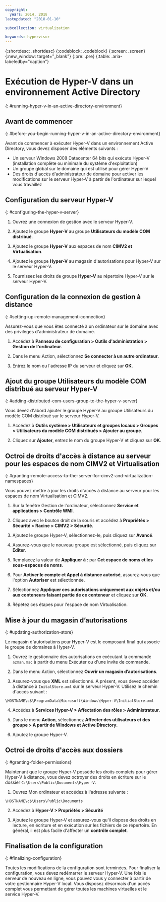 ```yaml
---
copyright:
  years: 2014, 2018
lastupdated: "2018-01-10"

subcollection: virtualization

keywords: hypervisor
---
```

{:shortdesc: .shortdesc}
{:codeblock: .codeblock}
{:screen: .screen}
{:new_window: target="_blank"}
{:pre: .pre}
{:table: .aria-labeledby="caption"}

# Exécution de Hyper-V dans un environnement Active Directory
{: #running-hyper-v-in-an-active-directory-environment}

<!--Running Hyper-V in an Active Directory environment is the best implementation of Hyper-V. Microsoft has truly shined with the ability to remotely manage a server.You can remotely manage the Hyper-V server allows for it to be installed on a Core installation of Windows freeing up those valuable resources from the system for use within the VM’s. When this is combined with an Active Directory Domain Controller
You manage all your Hyper-V servers from a single Hyper-V Manager that runs on any 2008 or Vista computer that is connected to the Domain.--> <!--Vista?? MS doesn't support Vista.-->

## Avant de commencer
{: #before-you-begin-running-hyper-v-in-an-active-directory-environment}

Avant de commencer à exécuter Hyper-V dans un environnement Active Directory, vous devez disposer des éléments suivants :

* Un serveur Windows 2008 Datacenter 64 bits qui exécute Hyper-V (installation complète ou minimale du système d'exploitation)
* Un groupe global sur le domaine qui est utilisé pour gérer Hyper-V
* Des droits d'accès d'administrateur de domaine pour activer les modifications sur le serveur Hyper-V à partir de l'ordinateur sur lequel vous travaillez

## Configuration du serveur Hyper-V
{: #configuring-the-hyper-v-server}

1. Ouvrez une connexion de gestion avec le serveur Hyper-V. 

2. Ajoutez le groupe **Hyper-V** au groupe **Utilisateurs du modèle COM distribué**.

3. Ajoutez le groupe **Hyper-V** aux espaces de nom **CIMV2 et Virtualisation**. 

4. Ajoutez le groupe **Hyper-V** au magasin d'autorisations pour Hyper-V sur le serveur Hyper-V. 

5. Fournissez les droits de groupe **Hyper-V** au répertoire Hyper-V sur le serveur Hyper-V. 

## Configuration de la connexion de gestion à distance
{: #setting-up-remote-management-connection}

Assurez-vous que vous êtes connecté à un ordinateur sur le domaine avec des privilèges d'administrateur de domaine. 

1. Accédez à **Panneau de configuration > Outils d'administration > Gestion de l'ordinateur**.

2. Dans le menu Action, sélectionnez **Se connecter à un autre ordinateur**.

3. Entrez le nom ou l'adresse IP du serveur et cliquez sur **OK**.

## Ajout du groupe Utilisateurs du modèle COM distribué au serveur Hyper-V
{: #adding-distributed-com-users-group-to-the-hyper-v-server}

Vous devez d'abord ajouter le groupe Hyper-V au groupe Utilisateurs du modèle COM distribué sur le serveur Hyper-V. 

1. Accédez à **Outils système > Utilisateurs et groupes locaux > Groupes > Utilisateurs du modèle COM distribués > Ajouter au groupe**.

2. Cliquez sur **Ajouter**, entrez le nom du groupe Hyper-V et cliquez sur **OK**.

## Octroi de droits d'accès à distance au serveur pour les espaces de nom CIMV2 et Virtualisation
{: #granting-remote-access-to-the-server-for-cimv2-and-virtualization-namespaces}

Vous pouvez mettre à jour les droits d'accès à distance au serveur pour les espaces de nom Virtualisation et CIMV2.

1. Sur la fenêtre Gestion de l'ordinateur, sélectionnez **Service et applications > Contrôle WMI**.

2. Cliquez avec le bouton droit de la souris et accédez à **Propriétés > Sécurité > Racine > CIMV2 > Sécurité**.

3. Ajoutez le groupe Hyper-V, sélectionnez-le, puis cliquez sur **Avancé**.

4. Assurez-vous que le nouveau groupe est sélectionné, puis cliquez sur **Editer**.

5. Remplacez la valeur de **Appliquer à :** par **Cet espace de noms et les sous-espaces de noms**.

6. Pour **Activer le compte et Appel à distance autorisé**, assurez-vous que l'option **Autoriser** est sélectionnée. 

7. Sélectionnez **Appliquer ces autorisations uniquement aux objets et/ou aux conteneurs faisant partie de ce conteneur** et cliquez sur **OK**.

8. Répétez ces étapes pour l'espace de nom Virtualisation. 

## Mise à jour du magasin d’autorisations
{: #updating-authorization-store}

Le magasin d'autorisations pour Hyper-V est le composant final qui associe le groupe de domaines à Hyper-V.

1. Ouvrez le gestionnaire des autorisations en exécutant la commande `azman.msc` à partir du menu Exécuter ou d'une invite de commande. 

2. Dans le menu Action, sélectionnez **Ouvrir un magasin d’autorisations**.

3. Assurez-vous que **XML** est sélectionné. A présent, vous devez accéder à distance à `InitalStore.xml` sur le serveur Hyper-V. Utilisez le chemin d'accès suivant : 

`\HOSTNAME\c$\ProgramData\Microsoft\Windows\Hyper-V\InitialStore.xml`

4. Accédez à **Services Hyper-V > Affectation des rôles > Administrateur**.

5. Dans le menu **Action**, sélectionnez **Affecter des utilisateurs et des groupe > A partir de Windows et Active Directory**.

6. Ajoutez le groupe Hyper-V.

## Octroi de droits d'accès aux dossiers
{: #granting-folder-permissions}

Maintenant que le groupe Hyper-V possède les droits complets pour gérer Hyper-V à distance, vous devez octroyer des droits en écriture sur le dossier `C:\Users\Public\Documents\Hyper-V`. 

1. Ouvrez Mon ordinateur et accédez à l'adresse suivante :

`\HOSTNAME\c$\Users\Public\Documents`

2. Accédez à **Hyper-V > Propriétés > Sécurité**

3. Ajoutez le groupe Hyper-V et assurez-vous qu'il dispose des droits en lecture, en écriture et en exécution sur les fichiers de ce répertoire. En général, il est plus facile d'affecter un **contrôle complet**.

## Finalisation de la configuration
{: #finalizing-configuration}

Toutes les modifications de la configuration sont terminées. Pour finaliser la configuration, vous devez redémarrer le serveur Hyper-V. Une fois le serveur de nouveau en ligne, vous pouvez vous y connecter à partir de votre gestionnaire Hyper-V local. Vous disposez désormais d'un accès complet vous permettant de gérer toutes les machines virtuelles et le service Hyper-V. 
